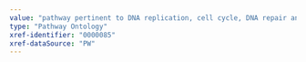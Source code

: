 ```yaml
---
value: "pathway pertinent to DNA replication, cell cycle, DNA repair and maintenance of genomic integrity, RNA and protein biosynthesis"
type: "Pathway Ontology"
xref-identifier: "0000085"
xref-dataSource: "PW"
---
```

